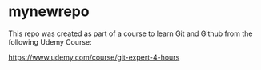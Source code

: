 # mynewrepo


This repo was created as part of a course to learn Git and Github from the following Udemy Course:


https://www.udemy.com/course/git-expert-4-hours



